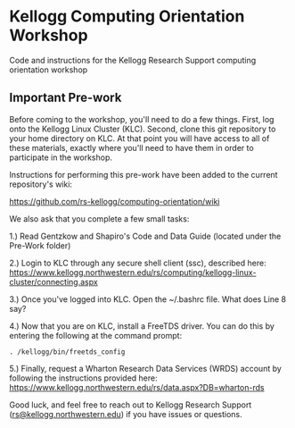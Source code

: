 # Kellogg Computing Orientation Workshop
Code and instructions for the Kellogg Research Support computing orientation workshop

## Important Pre-work
Before coming to the workshop, you'll need to do a few things. First, log onto the Kellogg Linux Cluster (KLC). Second, clone this git repository to your home directory on KLC. At that point you will have access to all of these materials, exactly where you'll need to have them in order to participate in the workshop.

Instructions for performing this pre-work have been added to the current repository's wiki:

https://github.com/rs-kellogg/computing-orientation/wiki

We also ask that you complete a few small tasks:

1.) Read Gentzkow and Shapiro's Code and Data Guide (located under the Pre-Work folder)

2.) Login to KLC through any secure shell client (ssc), described here: https://www.kellogg.northwestern.edu/rs/computing/kellogg-linux-cluster/connecting.aspx

3.) Once you've logged into KLC.  Open the ~/.bashrc file.  What does Line 8 say?

4.) Now that you are on KLC, install a FreeTDS driver.  You can do this by entering the following at the command prompt:
 
 ```console
. /kellogg/bin/freetds_config
```

5.) Finally, request a Wharton Research Data Services (WRDS) account by following the instructions provided here: https://www.kellogg.northwestern.edu/rs/data.aspx?DB=wharton-rds 

Good luck, and feel free to reach out to Kellogg Research Support (rs@kellogg.northwestern.edu) if you have issues or questions.
